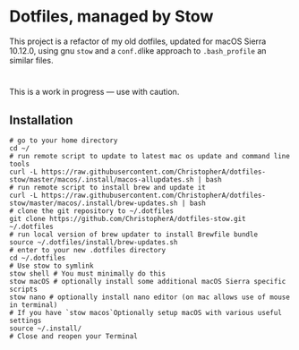 # Dotfiles, managed by Stow

This project is a refactor of my old dotfiles, updated for macOS Sierra 10.12.0, using gnu `stow` and a `conf.d`like approach to `.bash_profile` an similar files.

#

This is a work in progress — use with caution.

## Installation

~~~
# go to your home directory
cd ~/
# run remote script to update to latest mac os update and command line tools
curl -L https://raw.githubusercontent.com/ChristopherA/dotfiles-stow/master/macos/.install/macos-allupdates.sh | bash
# run remote script to install brew and update it
curl -L https://raw.githubusercontent.com/ChristopherA/dotfiles-stow/master/macos/.install/brew-updates.sh | bash
# clone the git repository to ~/.dotfiles
git clone https://github.com/ChristopherA/dotfiles-stow.git ~/.dotfiles
# run local version of brew updater to install Brewfile bundle
source ~/.dotfiles/install/brew-updates.sh
# enter to your new .dotfiles directory
cd ~/.dotfiles
# Use stow to symlink
stow shell # You must minimally do this
stow macOS # optionally install some additional macOS Sierra specific scripts
stow nano # optionally install nano editor (on mac allows use of mouse in terminal)
# If you have `stow macos`Optionally setup macOS with various useful settings
source ~/.install/
# Close and reopen your Terminal
~~~
